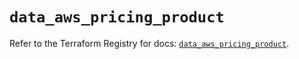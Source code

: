 # `data_aws_pricing_product`

Refer to the Terraform Registry for docs: [`data_aws_pricing_product`](https://registry.terraform.io/providers/hashicorp/aws/6.9.0/docs/data-sources/pricing_product).

